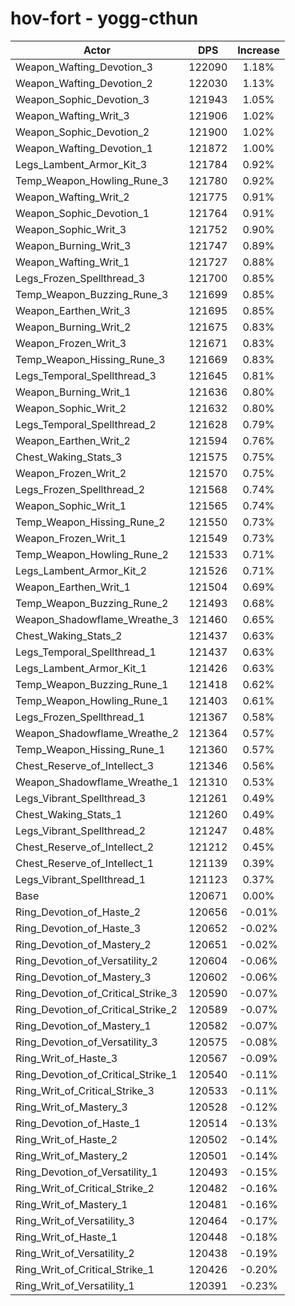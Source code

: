 # hov-fort - yogg-cthun
| Actor | DPS | Increase |
|---|:---:|:---:|
|Weapon_Wafting_Devotion_3|122090|1.18%|
|Weapon_Wafting_Devotion_2|122030|1.13%|
|Weapon_Sophic_Devotion_3|121943|1.05%|
|Weapon_Wafting_Writ_3|121906|1.02%|
|Weapon_Sophic_Devotion_2|121900|1.02%|
|Weapon_Wafting_Devotion_1|121872|1.00%|
|Legs_Lambent_Armor_Kit_3|121784|0.92%|
|Temp_Weapon_Howling_Rune_3|121780|0.92%|
|Weapon_Wafting_Writ_2|121775|0.91%|
|Weapon_Sophic_Devotion_1|121764|0.91%|
|Weapon_Sophic_Writ_3|121752|0.90%|
|Weapon_Burning_Writ_3|121747|0.89%|
|Weapon_Wafting_Writ_1|121727|0.88%|
|Legs_Frozen_Spellthread_3|121700|0.85%|
|Temp_Weapon_Buzzing_Rune_3|121699|0.85%|
|Weapon_Earthen_Writ_3|121695|0.85%|
|Weapon_Burning_Writ_2|121675|0.83%|
|Weapon_Frozen_Writ_3|121671|0.83%|
|Temp_Weapon_Hissing_Rune_3|121669|0.83%|
|Legs_Temporal_Spellthread_3|121645|0.81%|
|Weapon_Burning_Writ_1|121636|0.80%|
|Weapon_Sophic_Writ_2|121632|0.80%|
|Legs_Temporal_Spellthread_2|121628|0.79%|
|Weapon_Earthen_Writ_2|121594|0.76%|
|Chest_Waking_Stats_3|121575|0.75%|
|Weapon_Frozen_Writ_2|121570|0.75%|
|Legs_Frozen_Spellthread_2|121568|0.74%|
|Weapon_Sophic_Writ_1|121565|0.74%|
|Temp_Weapon_Hissing_Rune_2|121550|0.73%|
|Weapon_Frozen_Writ_1|121549|0.73%|
|Temp_Weapon_Howling_Rune_2|121533|0.71%|
|Legs_Lambent_Armor_Kit_2|121526|0.71%|
|Weapon_Earthen_Writ_1|121504|0.69%|
|Temp_Weapon_Buzzing_Rune_2|121493|0.68%|
|Weapon_Shadowflame_Wreathe_3|121460|0.65%|
|Chest_Waking_Stats_2|121437|0.63%|
|Legs_Temporal_Spellthread_1|121437|0.63%|
|Legs_Lambent_Armor_Kit_1|121426|0.63%|
|Temp_Weapon_Buzzing_Rune_1|121418|0.62%|
|Temp_Weapon_Howling_Rune_1|121403|0.61%|
|Legs_Frozen_Spellthread_1|121367|0.58%|
|Weapon_Shadowflame_Wreathe_2|121364|0.57%|
|Temp_Weapon_Hissing_Rune_1|121360|0.57%|
|Chest_Reserve_of_Intellect_3|121346|0.56%|
|Weapon_Shadowflame_Wreathe_1|121310|0.53%|
|Legs_Vibrant_Spellthread_3|121261|0.49%|
|Chest_Waking_Stats_1|121260|0.49%|
|Legs_Vibrant_Spellthread_2|121247|0.48%|
|Chest_Reserve_of_Intellect_2|121212|0.45%|
|Chest_Reserve_of_Intellect_1|121139|0.39%|
|Legs_Vibrant_Spellthread_1|121123|0.37%|
|Base|120671|0.00%|
|Ring_Devotion_of_Haste_2|120656|-0.01%|
|Ring_Devotion_of_Haste_3|120652|-0.02%|
|Ring_Devotion_of_Mastery_2|120651|-0.02%|
|Ring_Devotion_of_Versatility_2|120604|-0.06%|
|Ring_Devotion_of_Mastery_3|120602|-0.06%|
|Ring_Devotion_of_Critical_Strike_3|120590|-0.07%|
|Ring_Devotion_of_Critical_Strike_2|120589|-0.07%|
|Ring_Devotion_of_Mastery_1|120582|-0.07%|
|Ring_Devotion_of_Versatility_3|120575|-0.08%|
|Ring_Writ_of_Haste_3|120567|-0.09%|
|Ring_Devotion_of_Critical_Strike_1|120540|-0.11%|
|Ring_Writ_of_Critical_Strike_3|120533|-0.11%|
|Ring_Writ_of_Mastery_3|120528|-0.12%|
|Ring_Devotion_of_Haste_1|120514|-0.13%|
|Ring_Writ_of_Haste_2|120502|-0.14%|
|Ring_Writ_of_Mastery_2|120501|-0.14%|
|Ring_Devotion_of_Versatility_1|120493|-0.15%|
|Ring_Writ_of_Critical_Strike_2|120482|-0.16%|
|Ring_Writ_of_Mastery_1|120481|-0.16%|
|Ring_Writ_of_Versatility_3|120464|-0.17%|
|Ring_Writ_of_Haste_1|120448|-0.18%|
|Ring_Writ_of_Versatility_2|120438|-0.19%|
|Ring_Writ_of_Critical_Strike_1|120426|-0.20%|
|Ring_Writ_of_Versatility_1|120391|-0.23%|
